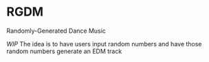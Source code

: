 # RGDM
Randomly-Generated Dance Music

*WIP* 
The idea is to have users input random numbers and have those random numbers generate an EDM track
